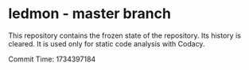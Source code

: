 # ledmon - master branch

This repository contains the frozen state of the repository.
Its history is cleared. It is used only for static code
analysis with Codacy.

Commit Time: 1734397184